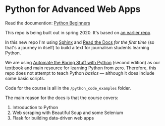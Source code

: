# Python for Advanced Web Apps

Read the documention: [Python Beginners](https://python-adv-web-apps.readthedocs.io/en/latest/)

This repo is being built out in spring 2020. It's based on [an earlier repo](https://github.com/macloo/python-beginners).

In this new repo I'm using [Sphinx](http://www.sphinx-doc.org/en/master/intro.html) and [Read the Docs](https://readthedocs.org/) *for the first time* (so that's a journey in itself) to build a text for journalism students learning Python.

We are using [Automate the Boring Stuff with Python](https://automatetheboringstuff.com/) (second edition) as our textbook and main resource for learning Python from zero. Therefore, this repo does not attempt to teach Python *basics* &mdash; although it does include some basic scripts.

Code for the course is all in the `/python_code_examples` folder.

The main reason for the docs is that the course covers:

1. Introduction to Python
2. Web scraping with Beautiful Soup and some Selenium
3. Flask for building data-driven web apps

